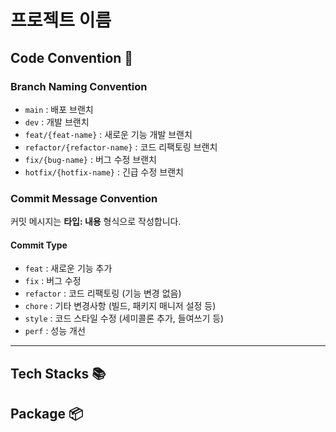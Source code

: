 # 프로젝트 이름

## Code Convention 📝

### Branch Naming Convention
- `main` : 배포 브랜치
- `dev` : 개발 브랜치
- `feat/{feat-name}` : 새로운 기능 개발 브랜치
- `refactor/{refactor-name}` : 코드 리팩토링 브랜치
- `fix/{bug-name}` : 버그 수정 브랜치
- `hotfix/{hotfix-name}` : 긴급 수정 브랜치

### Commit Message Convention
커밋 메시지는 **타입: 내용** 형식으로 작성합니다.

#### Commit Type
- `feat` : 새로운 기능 추가
- `fix` : 버그 수정
- `refactor` : 코드 리팩토링 (기능 변경 없음)
- `chore` : 기타 변경사항 (빌드, 패키지 매니저 설정 등)
- `style` : 코드 스타일 수정 (세미콜론 추가, 들여쓰기 등)
- `perf` : 성능 개선

---


## Tech Stacks 📚
<!-- 사용 기술 스택 목록 추가 -->

## Package 📦
<!-- 주요 패키지 및 라이브러리 목록 추가 -->
